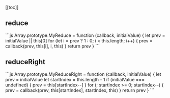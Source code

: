 [[toc]]

## reduce

\`\`\`js
Array.prototype.MyReduce = function (callback, initialValue) {
  let prev = initialValue || this[0]
  for (let i = prev ? 1 : 0; i < this.length; i++) {
    prev = callback(prev, this[i], i, this)
  }
  return prev
}
\`\`\`

## reduceRight

\`\`\`js
Array.prototype.MyReduceRight = function (callback, initialValue) {
  let prev = initialValue
  let startIndex = this.length - 1
  if (initialValue === undefined) {
    prev = this[startIndex--]
  }
  for (; startIndex >= 0; startIndex--) {
    prev = callback(prev, this[startIndex], startIndex, this)
  }
  return prev
}
\`\`\`
